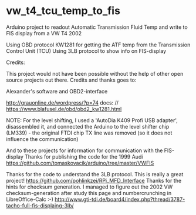 # vw_t4_tcu_temp_to_fis
Arduino project to readout Automatic Transmission Fluid Temp and write to FIS display from a VW T4 2002

Using OBD protocol KW1281 for getting the ATF temp from the Transmission Control Unit (TCU)
  Using 3LB protocol to show info on FIS-display

Credits:

  This project would not have been possible without the help of other open source projects out there.
  Credits and thanks goes to:

Alexander's software and OBD2-interface
  
http://grauonline.de/wordpress/?p=74
docs: // https://www.blafusel.de/obd/obd2_kw1281.html

NOTE: For the level shifting, I used a 'AutoDia K409 Profi USB adapter', disassembled it,
    and connected the Arduino to the level shifter chip (LM339) - the original FTDI chip TX line
    was removed (so it does not influence the communication)

And to these projects for information for communication with the FIS-display
  Thanks for publishing the code for the 1999 Audi
  https://github.com/tomaskovacik/arduino/tree/master/VWFIS

Thanks for the code to understand the 3LB protocol. This is really a great project!
  https://github.com/pohlinkzei/RPi_MFD_Interface
Thanks for the hints for checksum generation.
I managed to figure out the 2002 VW checksum-generation after study this page and numbercrunching in LibreOffice-Calc :-)
  http://www.gti-tdi.de/board4/index.php?thread/3787-tacho-full-fis-displaing-3lb/

